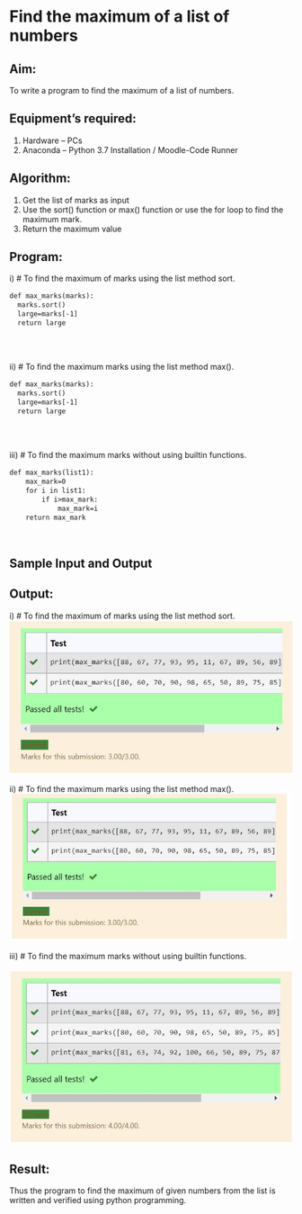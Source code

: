 # Find the maximum of a list of numbers
## Aim:
To write a program to find the maximum of a list of numbers.
## Equipment’s required:
1.	Hardware – PCs
2.	Anaconda – Python 3.7 Installation / Moodle-Code Runner
## Algorithm:
1.	Get the list of marks as input
2.	Use the sort() function or max() function or use the for loop to find the maximum mark.
3.	Return the maximum value
## Program:

i)	# To find the maximum of marks using the list method sort.
```
def max_marks(marks):
  marks.sort()
  large=marks[-1]
  return large




```

ii)	# To find the maximum marks using the list method max().
```
def max_marks(marks):
  marks.sort()
  large=marks[-1]
  return large




```

iii) # To find the maximum marks without using builtin functions.
```
def max_marks(list1):
    max_mark=0
    for i in list1:
        if i>max_mark:
            max_mark=i
    return max_mark



```
## Sample Input and Output


## Output:

i)	# To find the maximum of marks using the list method sort.
![output](ex7.png.jpg) 

ii)	# To find the maximum marks using the list method max().
![output1](ex7a.png.jpg)

iii) # To find the maximum marks without using builtin functions.

![output1](ex7b.png.jpg
)


## Result:
Thus the program to find the maximum of given numbers from the list is written and verified using python programming.